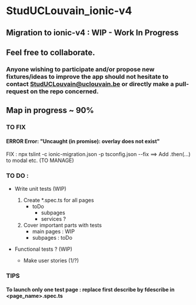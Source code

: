 # StudUCLouvain_ionic-v4
## Migration to ionic-v4 : WIP - Work In Progress
## Feel free to collaborate. 
### Anyone wishing to participate and/or propose new fixtures/ideas to improve the app should not hesitate to contact StudUCLouvain@uclouvain.be or directly make a pull-request on the repo concerned.

## Map in progress ~ 90%


### TO FIX
#### ERROR Error: "Uncaught (in promise): overlay does not exist"
FIX : npx tslint -c ionic-migration.json -p tsconfig.json --fix
==> Add .then(...) to modal etc. (TO MANAGE)


### TO DO :

- Write unit tests (WIP)

  1. Create \*.spec.ts for all pages
     - toDo
       - subpages
       - services ?
  2. Cover important parts with tests
     - main pages : WIP
     - subpages : toDo

- Functional tests ? (WIP)

  * Make user stories (1/?)


### TIPS
#### To launch only one test page : replace first describe by fdescribe in <page_name>.spec.ts
